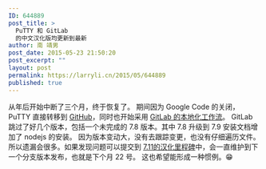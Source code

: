 ```yaml
---
ID: 644889
post_title: >
  PuTTY 和 GitLab
  的中文汉化版均更新到最新
author: 南 靖男
post_date: 2015-05-23 21:50:20
post_excerpt: ""
layout: post
permalink: https://larryli.cn/2015/05/644889
published: true
---
```

从年后开始中断了三个月，终于恢复了。
期间因为 Google Code 的关闭，PuTTY 直接转移到 <a href="https://github.com/larryli/putty">GitHub</a>，同时也开始采用 <a href="https://larryli.cn/2015/01/644857">GitLab 的本地化工作流</a>。
GitLab 跳过了好几个版本，包括一个未完成的 7.8 版本。其中 7.8 升级到 7.9 安装文档增加了 nodejs 的安装。
因为版本变动大，没有去跟踪变更，也没有仔细遍历文件。所以遗漏会很多。如果发现问题可以提交到 <a href="https://gitlab.com/larryli/gitlab/milestones/2">7.11的汉化里程碑</a>中，会一直维护到下一个分支版本发布，也就是下个月 22 号。
这也希望能形成一种惯例。&#x1f601;
